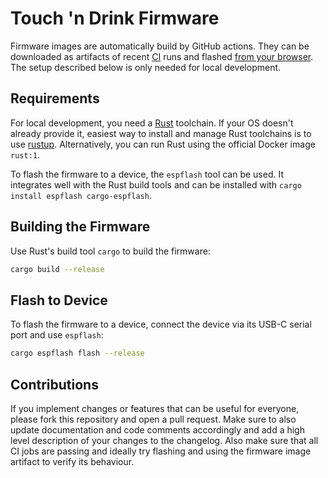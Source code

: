 # Touch 'n Drink Firmware

Firmware images are automatically build by GitHub actions. They can be downloaded as artifacts of recent [CI][actions] runs <!-- eventually: on the [releases] page --> and flashed [from your browser][esptool-js]. The setup described below is only needed for local development.

## Requirements

For local development, you need a [Rust] toolchain. If your OS doesn't already provide it, easiest way to install and manage Rust toolchains is to use [rustup]. Alternatively, you can run Rust using the official Docker image `rust:1`.

To flash the firmware to a device, the `espflash` tool can be used. It integrates well with the Rust build tools and can be installed with `cargo install espflash cargo-espflash`.

## Building the Firmware

Use Rust's build tool `cargo` to build the firmware:

```sh
cargo build --release
```

## Flash to Device

To flash the firmware to a device, connect the device via its USB-C serial port and use `espflash`:

```sh
cargo espflash flash --release
```

## Contributions

If you implement changes or features that can be useful for everyone, please fork this repository and open a pull request. Make sure to also update documentation and code comments accordingly and add a high level description of your changes to the changelog. Also make sure that all CI jobs are passing and ideally try flashing and using the firmware image artifact to verify its behaviour.

[actions]: https://github.com/zargony/touch-n-drink/actions
[releases]: https://github.com/zargony/touch-n-drink/releases

[esptool-js]: https://espressif.github.io/esptool-js
[Rust]: https://www.rust-lang.org
[rustup]: https://rustup.rs
